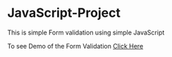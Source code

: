 # JavaScript-Project

This is simple Form validation using simple JavaScript

To see Demo of the Form Validation <a href="https://naughty-bassi-f1792e.netlify.app/" target = "_blank"> Click Here</a>
